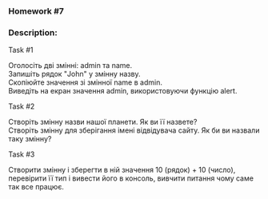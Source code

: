 ### Homework #7

### Description:  

Task #1  

Оголосіть дві змінні: admin та name.  
Запишіть рядок "John" у змінну назву.  
Скопіюйте значення зі змінної name в admin.  
Виведіть на екран значення admin, використовуючи функцію alert.  


Task #2  

Створіть змінну назви нашої планети. Як ви її назвете?  
Створіть змінну для зберігання імені відвідувача сайту. Як би ви назвали таку змінну?  


Task #3  

Створити змінну і зберегти в ній значення 10 (рядок) + 10 (число), перевірити її тип і вивести його в консоль, вивчити питання чому саме так все працює.  

